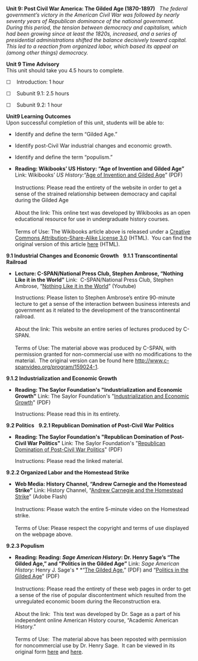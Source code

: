 **Unit 9: Post Civil War America: The Gilded Age (1870-1897)** <span
id="9"></span> 
*The federal government’s victory in the American Civil War was followed
by nearly seventy years of Republican dominance of the national
government.  During this period, the tension between democracy and
capitalism, which had been growing since at least the 1820s, increased,
and a series of presidential administrations shifted the balance
decisively toward capital.  This led to a reaction from organized labor,
which based its appeal on (among other things) democracy.*

**Unit 9 Time Advisory**  
This unit should take you 4.5 hours to complete.

☐    Introduction: 1 hour

☐    Subunit 9.1: 2.5 hours

☐    Subunit 9.2: 1 hour

**Unit9 Learning Outcomes**  
Upon successful completion of this unit, students will be able to:

-   Identify and define the term “Gilded Age.”
-   Identify post-Civil War industrial changes and economic growth.
-   Identify and define the term “populism.”

-   **Reading: Wikibooks’ US History: “Age of Invention and Gilded
    Age”**
    Link: Wikibooks’ *US History:*“[Age of Invention and Gilded
    Age](https://resources.saylor.org/wwwresources/archived/site/wp-content/uploads/2011/08/HIST312-9-Age-of-Invention-and-Gilded-Age.pdf)”
    (PDF)  
        
     Instructions: Please read the entirety of the website in order to
    get a sense of the strained relationship between democracy and
    capital during the Gilded Age  
        
     About the link: This online text was developed by Wikibooks as an
    open educational resource for use in undergraduate history
    courses.  
        
     Terms of Use: The Wikibooks article above is released under a
    [Creative Commons Attribution-Share-Alike License
    3.0](http://creativecommons.org/licenses/by-sa/3.0/) (HTML).  You
    can find the original version of this article
    [here](http://en.wikibooks.org/wiki/US_History/Age_of_Invention_and_Gilded_Age)
    (HTML).

**9.1 Industrial Changes and Economic Growth** <span id="9.1"></span> 
**9.1.1 Transcontinental Railroad** <span id="9.1.1"></span> 
-   **Lecture: C-SPAN/National Press Club, Stephen Ambrose, “Nothing
    Like it in the World”**
    Link:  C-SPAN/National Press Club, Stephen Ambrose, “[Nothing Like
    it in the
    World](http://www.youtube.com/watch?v=IFL8iYPUQvM)” (Youtube)  
      
     Instructions: Please listen to Stephen Ambrose’s entire 90-minute
    lecture to get a sense of the interaction between business interests
    and government as it related to the development of the
    transcontinental railroad.  
        
     About the link: This website an entire series of lectures produced
    by C-SPAN.  
        
     Terms of Use: The material above was produced by C-SPAN, with
    permission granted for non-commercial use with no modifications to
    the material.  The original version can be found
    here <http://www.c-spanvideo.org/program/159024-1>.

**9.1.2 Industrialization and Economic Growth** <span
id="9.1.2"></span> 
-   **Reading: The Saylor Foundation's "Industrialization and Economic
    Growth"**
    Link: The Saylor Foundation's "[Industrialization and Economic
    Growth](https://resources.saylor.org/wwwresources/archived/site/wp-content/uploads/2011/05/HIST312-Industrialization-and-Economic-Growth-FINAL.pdf)"
    (PDF)  
      
     Instructions: Please read this in its entirety.

**9.2 Politics** <span id="9.2"></span> 
**9.2.1 Republican Domination of Post-Civil War Politics** <span
id="9.2.1"></span> 
-   **Reading: The Saylor Foundation's "Republican Domination of
    Post-Civil War Politics"**
    Link: The Saylor Foundation's "[Republican Domination of Post-Civil
    War
    Politics](https://resources.saylor.org/wwwresources/archived/site/wp-content/uploads/2011/05/HIST312-Republican-Dominance-of-Politics-FINAL.pdf)"
    (PDF)  
      
     Instructions: Please read the linked material.

**9.2.2 Organized Labor and the Homestead Strike** <span
id="9.2.2"></span> 
-   **Web Media: History Channel, “Andrew Carnegie and the Homestead
    Strike”**
    Link: History Channel, “[Andrew Carnegie and the Homestead
    Strike](Http://www.history.com/videos/andrew-carnegie-and-the-homestead-strike#andrew-carnegie-and-the-homestead-strike)”
    (Adobe Flash)  
        
     Instructions: Please watch the entire 5-minute video on the
    Homestead strike.  
        
     Terms of Use: Please respect the copyright and terms of use
    displayed on the webpage above.

**9.2.3 Populism** <span id="9.2.3"></span> 
-   **Reading: Reading: *Sage American History*: Dr. Henry Sage’s “The
    Gilded Age,” and “Politics in the Gilded Age”**
    Link: *Sage American History:* Henry J. Sage's * *“[The Gilded
    Age](https://resources.saylor.org/wwwresources/archived/site/wp-content/uploads/2011/08/HIST312-Politics-in-the-Gilded-Age.pdf),”
    (PDF) and “[Politics in the Gilded
    Age](https://resources.saylor.org/wwwresources/archived/site/wp-content/uploads/2011/08/HIST312-Politics-in-the-Gilded-Age.pdf)”
    (PDF)  
        
     Instructions: Please read the entirety of these web pages in order
    to get a sense of the rise of popular discontentment which resulted
    from the unregulated economic boom during the Reconstruction era.  
        
     About the link:  This text was developed by Dr. Sage as a part of
    his independent online American History course, “Academic American
    History.”  
        
     Terms of Use:  The material above has been reposted with permission
    for noncommercial use by Dr. Henry Sage.  It can be viewed in its
    original form
    [here](http://www.academicamerican.com/recongildedage/topics/gildedage2.html)
    and
    [here](http://www.academicamerican.com/recongildedage/topics/gildedagepolitics.html).


